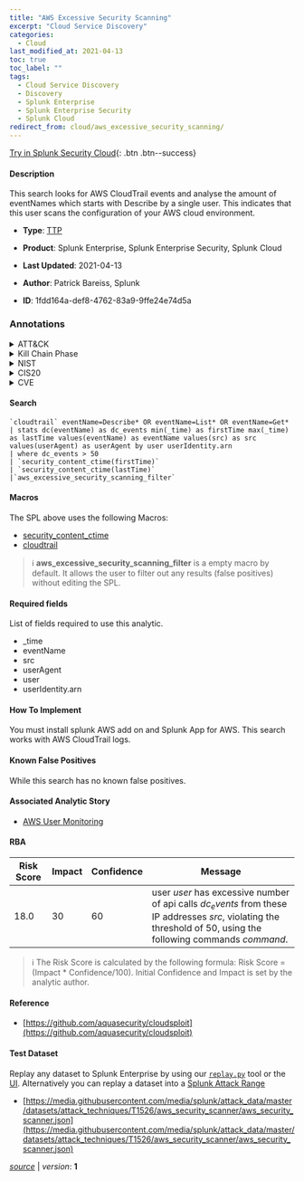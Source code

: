 ```yaml
---
title: "AWS Excessive Security Scanning"
excerpt: "Cloud Service Discovery"
categories:
  - Cloud
last_modified_at: 2021-04-13
toc: true
toc_label: ""
tags:
  - Cloud Service Discovery
  - Discovery
  - Splunk Enterprise
  - Splunk Enterprise Security
  - Splunk Cloud
redirect_from: cloud/aws_excessive_security_scanning/
---
```




[Try in Splunk Security Cloud](https://www.splunk.com/en_us/cyber-security.html){: .btn .btn--success}

#### Description

This search looks for AWS CloudTrail events and analyse the amount of eventNames which starts with Describe by a single user. This indicates that this user scans the configuration of your AWS cloud environment.

- **Type**: [TTP](https://github.com/splunk/security_content/wiki/Detection-Analytic-Types)
- **Product**: Splunk Enterprise, Splunk Enterprise Security, Splunk Cloud

- **Last Updated**: 2021-04-13
- **Author**: Patrick Bareiss, Splunk
- **ID**: 1fdd164a-def8-4762-83a9-9ffe24e74d5a

### Annotations
<details>
  <summary>ATT&CK</summary>

<div markdown="1">

#### [ATT&CK](https://attack.mitre.org/)

| ID          | Technique   | Tactic         |
| ----------- | ----------- |--------------- |
| [T1526](https://attack.mitre.org/techniques/T1526/) | Cloud Service Discovery | Discovery |

</div>
</details>


<details>
  <summary>Kill Chain Phase</summary>

<div markdown="1">

* Actions on Objectives


</div>
</details>


<details>
  <summary>NIST</summary>

<div markdown="1">

* PR.DS
* PR.AC
* DE.CM



</div>
</details>

<details>
  <summary>CIS20</summary>

<div markdown="1">

* CIS 13



</div>
</details>

<details>
  <summary>CVE</summary>

<div markdown="1">


</div>
</details>


#### Search

```
`cloudtrail` eventName=Describe* OR eventName=List* OR eventName=Get*  
| stats dc(eventName) as dc_events min(_time) as firstTime max(_time) as lastTime values(eventName) as eventName values(src) as src values(userAgent) as userAgent by user userIdentity.arn 
| where dc_events > 50 
| `security_content_ctime(firstTime)` 
| `security_content_ctime(lastTime)`
|`aws_excessive_security_scanning_filter`
```

#### Macros
The SPL above uses the following Macros:
* [security_content_ctime](https://github.com/splunk/security_content/blob/develop/macros/security_content_ctime.yml)
* [cloudtrail](https://github.com/splunk/security_content/blob/develop/macros/cloudtrail.yml)

> :information_source:
> **aws_excessive_security_scanning_filter** is a empty macro by default. It allows the user to filter out any results (false positives) without editing the SPL.



#### Required fields
List of fields required to use this analytic.
* _time
* eventName
* src
* userAgent
* user
* userIdentity.arn



#### How To Implement
You must install splunk AWS add on and Splunk App for AWS. This search works with AWS CloudTrail logs.
#### Known False Positives
While this search has no known false positives.

#### Associated Analytic Story
* [AWS User Monitoring](/stories/aws_user_monitoring)




#### RBA

| Risk Score  | Impact      | Confidence   | Message      |
| ----------- | ----------- |--------------|--------------|
| 18.0 | 30 | 60 | user $user$ has excessive number of api calls $dc_events$ from these IP addresses $src$, violating the threshold of 50,  using the following commands $command$. |


> :information_source:
> The Risk Score is calculated by the following formula: Risk Score = (Impact * Confidence/100). Initial Confidence and Impact is set by the analytic author.


#### Reference

* [https://github.com/aquasecurity/cloudsploit](https://github.com/aquasecurity/cloudsploit)



#### Test Dataset
Replay any dataset to Splunk Enterprise by using our [`replay.py`](https://github.com/splunk/attack_data#using-replaypy) tool or the [UI](https://github.com/splunk/attack_data#using-ui).
Alternatively you can replay a dataset into a [Splunk Attack Range](https://github.com/splunk/attack_range#replay-dumps-into-attack-range-splunk-server)

* [https://media.githubusercontent.com/media/splunk/attack_data/master/datasets/attack_techniques/T1526/aws_security_scanner/aws_security_scanner.json](https://media.githubusercontent.com/media/splunk/attack_data/master/datasets/attack_techniques/T1526/aws_security_scanner/aws_security_scanner.json)



[*source*](https://github.com/splunk/security_content/tree/develop/detections/cloud/aws_excessive_security_scanning.yml) \| *version*: **1**